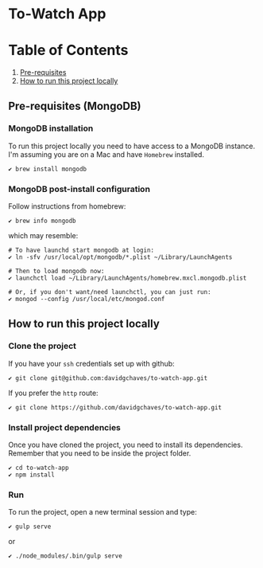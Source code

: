 To-Watch App
============

Table of Contents
=================

 1. [Pre-requisites](#pre-requisites)
 2. [How to run this project locally](#how-to-run-project)


## <a id="pre-requisites"></a>Pre-requisites (MongoDB) ##

### MongoDB installation

To run this project locally you need to have access to a MongoDB instance.
I'm assuming you are on a Mac and have `Homebrew` installed.

```
✔ brew install mongodb
```

### MongoDB post-install configuration

Follow instructions from homebrew:

```
✔ brew info mongodb
```

which may resemble:

```
# To have launchd start mongodb at login:
✔ ln -sfv /usr/local/opt/mongodb/*.plist ~/Library/LaunchAgents

# Then to load mongodb now:
✔ launchctl load ~/Library/LaunchAgents/homebrew.mxcl.mongodb.plist

# Or, if you don't want/need launchctl, you can just run:
✔ mongod --config /usr/local/etc/mongod.conf
```


## <a id="how-to-run-project"></a>How to run this project locally ##

### Clone the project

If you have your `ssh` credentials set up with github:

```
✔ git clone git@github.com:davidgchaves/to-watch-app.git
```

If you prefer the `http` route:

```
✔ git clone https://github.com/davidgchaves/to-watch-app.git
```

### Install project dependencies

Once you have cloned the project, you need to install its dependencies.
Remember that you need to be inside the project folder.

```
✔ cd to-watch-app
✔ npm install
```

### Run

To run the project, open a new terminal session and type:

```
✔ gulp serve
```

or
```
✔ ./node_modules/.bin/gulp serve
```
